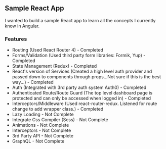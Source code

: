 ## Sample React App

I wanted to build a sample React app to learn all the concepts I currently know in Angular. 

### Features

* Routing (Used React Router 4) - Completed
* Forms/Validation (Used third party form libraries: Formik, Yup) - Completed
* State Management (Redux) - Completed
* React's version of Services (Created a high level auth provider and passed down to components through props...Not sure if this is the best way...) - Completed
* Auth (Integrated with 3rd party auth system Auth0) - Completed 
* Authenticated Route/Route Guard (The top level dashboard page is protected and can only be accessed when logged in) - Completed 
* Interceptors/Middleware (Used react-router-redux. Listened for route change to add wrapper class.) - Completed
* Lazy Loading - Not Complete
* Integrate Css Compiler (Scss) - Not Complete
* Animations - Not Complete
* Interceptors - Not Complete
* 3rd Party API - Not Complete
* GraphQL - Not Complete
